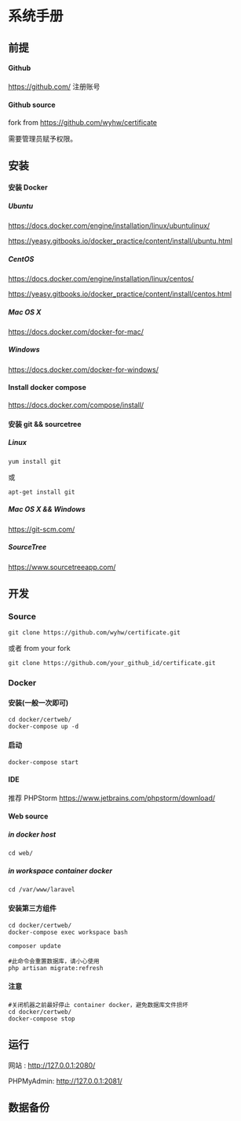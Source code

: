 # 系统手册
## 前提

#### Github 
<https://github.com/> 注册账号

#### Github source
fork from <https://github.com/wyhw/certificate>

需要管理员赋予权限。


## 安装

#### 安装 Docker

##### Ubuntu
<https://docs.docker.com/engine/installation/linux/ubuntulinux/>

<https://yeasy.gitbooks.io/docker_practice/content/install/ubuntu.html>
	
##### CentOS
<https://docs.docker.com/engine/installation/linux/centos/>

<https://yeasy.gitbooks.io/docker_practice/content/install/centos.html>
	
##### Mac OS X
<https://docs.docker.com/docker-for-mac/>
	
##### Windows
<https://docs.docker.com/docker-for-windows/>
	
#### Install docker compose
<https://docs.docker.com/compose/install/>

#### 安装 git && sourcetree

##### Linux
	yum install git
或

	apt-get install git
	

##### Mac OS X  && Windows

<https://git-scm.com/>


##### SourceTree
<https://www.sourcetreeapp.com/>
	 


## 开发

### Source

	git clone https://github.com/wyhw/certificate.git
或者 from your fork

	git clone https://github.com/your_github_id/certificate.git

### Docker

#### 安装(一般一次即可)

	cd docker/certweb/
	docker-compose up -d

#### 启动
	docker-compose start
	

#### IDE
推荐 PHPStorm <https://www.jetbrains.com/phpstorm/download/>


#### Web source

##### in docker host
	cd web/
##### in workspace container docker
	cd /var/www/laravel
	
#### 安装第三方组件
	cd docker/certweb/
	docker-compose exec workspace bash
	
	composer update
	
	#此命令会重置数据库，请小心使用
	php artisan migrate:refresh
	
#### 注意
	#关闭机器之前最好停止 container docker，避免数据库文件损坏
	cd docker/certweb/
	docker-compose stop
	
	
## 运行
网站 : <http://127.0.0.1:2080/>

PHPMyAdmin: <http://127.0.0.1:2081/>



## 数据备份


